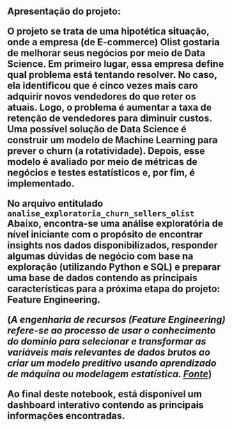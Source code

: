 <html>
<h2> Apresentação do projeto:

O projeto se trata de uma hipotética situação, onde a empresa (de E-commerce) Olist gostaria de melhorar seus negócios por meio de Data Science. Em primeiro lugar, essa empresa define qual problema está tentando resolver. No caso, ela identificou que é cinco vezes mais caro adquirir novos vendedores do que reter os atuais. Logo, o problema é aumentar a taxa de retenção de vendedores para diminuir custos. Uma possível solução de Data Science é construir um modelo de Machine Learning para prever o churn (a rotatividade). Depois, esse modelo é avaliado por meio de métricas de negócios e testes estatísticos e, por fim, é implementado.

No arquivo entitulado `analise_exploratoria_churn_sellers_olist` Abaixo, encontra-se uma análise exploratória de nível iniciante com o propósito de encontrar insights nos dados disponibilizados, responder algumas dúvidas de negócio com base na exploração (utilizando Python e SQL) e preparar uma base de dados contendo as principais características para a próxima etapa do projeto: Feature Engineering.

(*A engenharia de recursos (Feature Engineering) refere-se ao processo de usar o conhecimento do domínio para selecionar e transformar as variáveis ​​mais relevantes de dados brutos ao criar um modelo preditivo usando aprendizado de máquina ou modelagem estatística.
<a href="https://www.heavy.ai/technical-glossary/feature-engineering">Fonte</a>*)

Ao final deste notebook, está disponível um dashboard interativo contendo as principais informações encontradas.

</html>
